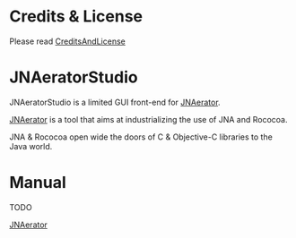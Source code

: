 

# Credits & License #

Please read [CreditsAndLicense](CreditsAndLicense.md)

# JNAeratorStudio #

JNAeratorStudio is a limited GUI front-end for [JNAerator](AboutJNAerator.md).

[JNAerator](AboutJNAerator.md) is a tool that aims at industrializing the use of JNA and Rococoa.

JNA & Rococoa open wide the doors of C & Objective-C libraries to the Java world.

# Manual #

TODO

[JNAerator](AboutJNAerator.md)